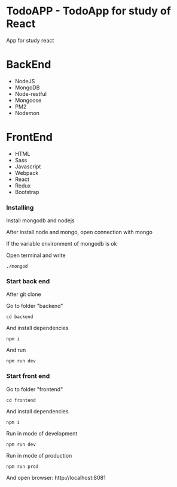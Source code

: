 # TodoAPP - TodoApp for study of React

App for study react

# BackEnd
  - NodeJS
  - MongoDB
  - Node-restful
  - Mongoose
  - PM2
  - Nodemon

# FrontEnd
  - HTML
  - Sass
  - Javascript
  - Webpack
  - React
  - Redux
  - Bootstrap

### Installing

Install mongodb and nodejs

After install node and mongo, open connection with mongo

If the variable environment of mongodb is ok

Open terminal and write

```
./mongod
```


### Start back end

After git clone

Go to folder "backend"

```
cd backend
```

And install dependencies

```
npm i
```

And run

```
npm run dev
```


### Start front end

Go to folder "frontend"

```
cd frontend
```

And install dependencies

```
npm i
```

Run in mode of development

```
npm run dev
```

Run in mode of production

```
npm run prod
```


And open browser: http://localhost:8081